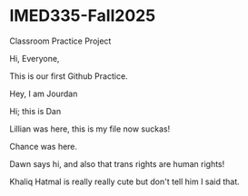 # IMED335-Fall2025

Classroom Practice Project

Hi, Everyone,

This is our first Github Practice.



Hey, I am Jourdan


Hi; this is Dan





Lillian was here, this is my file now suckas!


Chance was here.




Dawn says hi, and also that trans rights are human rights!

Khaliq Hatmal is really really cute but don't tell him I said that.


